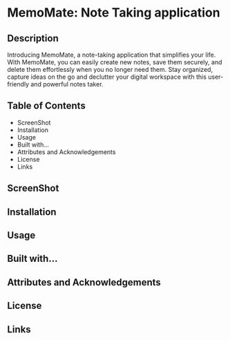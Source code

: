 # MemoMate:  Note Taking application

## Description
Introducing MemoMate, a note-taking application that simplifies your life.  With MemoMate, you can easily create new notes, save them securely, and delete them effortlessly when you no longer need them.  Stay organized, capture ideas on the go and declutter your digital workspace with this user-friendly and powerful notes taker.



## Table of Contents
- ScreenShot
- Installation
- Usage
- Built with...
- Attributes and Acknowledgements
- License
- Links

## ScreenShot


## Installation


## Usage


## Built with...


## Attributes and Acknowledgements


## License


## Links